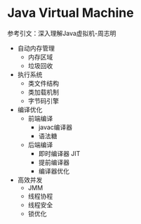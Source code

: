 # Java Virtual Machine

参考引文：深入理解Java虚拟机-周志明

- 自动内存管理
  - 内存区域
  - 垃圾回收
- 执行系统
  - 类文件结构
  - 类加载机制
  - 字节码引擎
- 编译优化
  - 前端编译
    - javac编译器
    - 语法糖
  - 后端编译
    - 即时编译器 JIT
    - 提前编译器
    - 编译器优化
- 高效并发
  - JMM
  - 线程协程
  - 线程安全
  - 锁优化
